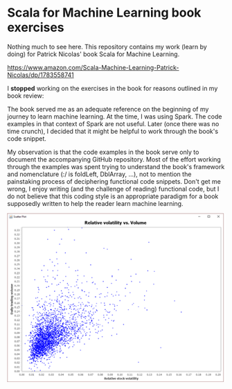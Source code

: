 # Scala for Machine Learning book exercises

Nothing much to see here. This repository contains my work (learn by doing) for Patrick Nicolas' book Scala for Machine Learning.

https://www.amazon.com/Scala-Machine-Learning-Patrick-Nicolas/dp/1783558741

I **stopped** working on the exercises in the book for reasons outlined in my book review:

The book served me as an adequate reference on the beginning of my journey to learn machine learning. At the time, I was using Spark. The code examples in that context of Spark are not useful. Later (once there was no time crunch), I decided that it might be helpful to work through the book's code snippet.

My observation is that the code examples in the book serve only to document the accompanying GitHub repository. Most of the effort working through the examples was spent trying to understand the book's framework and nomenclature (:/ is foldLeft, DblArray, ...), not to mention the painstaking process of deciphering functional code snippets. Don't get me wrong, I enjoy writing (and the challenge of reading) functional code, but I do not believe that this coding style is an appropriate paradigm for a book supposedly written to help the reader learn machine learning.

![Alt text](plot.png)

